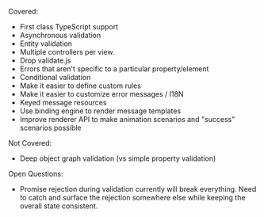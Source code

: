 Covered:
* First class TypeScript support
* Asynchronous validation
* Entity validation
* Multiple controllers per view.
* Drop validate.js
* Errors that aren't specific to a particular property/element
* Conditional validation
* Make it easier to define custom rules
* Make it easier to customize error messages / I18N
* Keyed message resources
* Use binding engine to render message templates
* Improve renderer API to make animation scenarios and "success" scenarios possible

Not Covered:
* Deep object graph validation (vs simple property validation)

Open Questions:
* Promise rejection during validation currently will break everything.
  Need to catch and surface the rejection somewhere else while keeping the overall state
  consistent.
